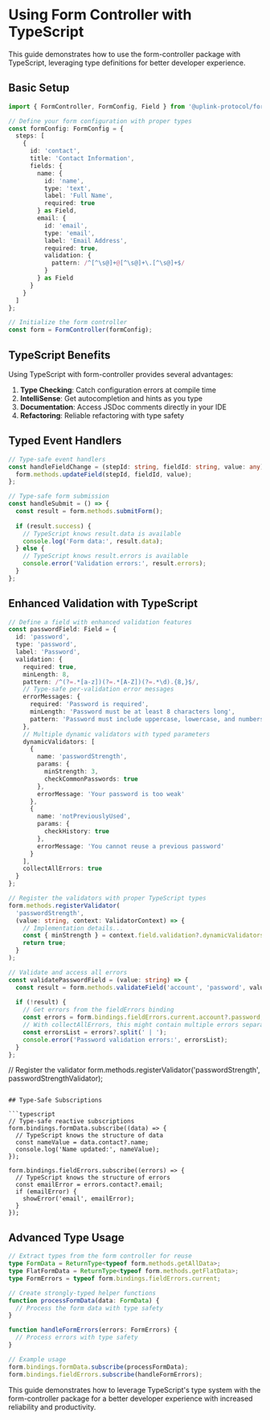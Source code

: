 # Using Form Controller with TypeScript

This guide demonstrates how to use the form-controller package with TypeScript, leveraging type definitions for better developer experience.

## Basic Setup

```typescript
import { FormController, FormConfig, Field } from '@uplink-protocol/form-controller';

// Define your form configuration with proper types
const formConfig: FormConfig = {
  steps: [
    {
      id: 'contact',
      title: 'Contact Information',
      fields: {
        name: {
          id: 'name',
          type: 'text',
          label: 'Full Name',
          required: true
        } as Field,
        email: {
          id: 'email',
          type: 'email',
          label: 'Email Address',
          required: true,
          validation: {
            pattern: /^[^\s@]+@[^\s@]+\.[^\s@]+$/
          }
        } as Field
      }
    }
  ]
};

// Initialize the form controller
const form = FormController(formConfig);
```

## TypeScript Benefits

Using TypeScript with form-controller provides several advantages:

1. **Type Checking**: Catch configuration errors at compile time
2. **IntelliSense**: Get autocompletion and hints as you type
3. **Documentation**: Access JSDoc comments directly in your IDE
4. **Refactoring**: Reliable refactoring with type safety

## Typed Event Handlers

```typescript
// Type-safe event handlers
const handleFieldChange = (stepId: string, fieldId: string, value: any) => {
  form.methods.updateField(stepId, fieldId, value);
};

// Type-safe form submission
const handleSubmit = () => {
  const result = form.methods.submitForm();
  
  if (result.success) {
    // TypeScript knows result.data is available
    console.log('Form data:', result.data);
  } else {
    // TypeScript knows result.errors is available
    console.error('Validation errors:', result.errors);
  }
};
```

## Enhanced Validation with TypeScript

```typescript
// Define a field with enhanced validation features
const passwordField: Field = {
  id: 'password',
  type: 'password',
  label: 'Password',
  validation: {
    required: true,
    minLength: 8,
    pattern: /^(?=.*[a-z])(?=.*[A-Z])(?=.*\d).{8,}$/,
    // Type-safe per-validation error messages
    errorMessages: {
      required: 'Password is required',
      minLength: 'Password must be at least 8 characters long',
      pattern: 'Password must include uppercase, lowercase, and numbers'
    },
    // Multiple dynamic validators with typed parameters
    dynamicValidators: [
      {
        name: 'passwordStrength',
        params: {
          minStrength: 3,
          checkCommonPasswords: true
        },
        errorMessage: 'Your password is too weak'
      },
      {
        name: 'notPreviouslyUsed',
        params: {
          checkHistory: true
        },
        errorMessage: 'You cannot reuse a previous password'
      }
    ],
    collectAllErrors: true
  }
};

// Register the validators with proper TypeScript types
form.methods.registerValidator(
  'passwordStrength',
  (value: string, context: ValidatorContext) => {
    // Implementation details...
    const { minStrength } = context.field.validation?.dynamicValidators?.[0].params || {};
    return true;
  }
);

// Validate and access all errors
const validatePasswordField = (value: string) => {
  const result = form.methods.validateField('account', 'password', value);
  
  if (!result) {
    // Get errors from the fieldErrors binding
    const errors = form.bindings.fieldErrors.current.account?.password;
    // With collectAllErrors, this might contain multiple errors separated by ' | '
    const errorsList = errors?.split(' | ');
    console.error('Password validation errors:', errorsList);
  }
};
```

// Register the validator
form.methods.registerValidator('passwordStrength', passwordStrengthValidator);
```

## Type-Safe Subscriptions

```typescript
// Type-safe reactive subscriptions
form.bindings.formData.subscribe((data) => {
  // TypeScript knows the structure of data
  const nameValue = data.contact?.name;
  console.log('Name updated:', nameValue);
});

form.bindings.fieldErrors.subscribe((errors) => {
  // TypeScript knows the structure of errors
  const emailError = errors.contact?.email;
  if (emailError) {
    showError('email', emailError);
  }
});
```

## Advanced Type Usage

```typescript
// Extract types from the form controller for reuse
type FormData = ReturnType<typeof form.methods.getAllData>;
type FlatFormData = ReturnType<typeof form.methods.getFlatData>;
type FormErrors = typeof form.bindings.fieldErrors.current;

// Create strongly-typed helper functions
function processFormData(data: FormData) {
  // Process the form data with type safety
}

function handleFormErrors(errors: FormErrors) {
  // Process errors with type safety
}

// Example usage
form.bindings.formData.subscribe(processFormData);
form.bindings.fieldErrors.subscribe(handleFormErrors);
```

This guide demonstrates how to leverage TypeScript's type system with the form-controller package for a better developer experience with increased reliability and productivity.
